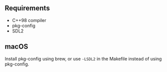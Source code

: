 ## Requirements

* C++98 compiler
* pkg-config
* SDL2

## macOS

Install pkg-config using brew, or use `-LSDL2` in the Makefile instead of using pkg-config.

